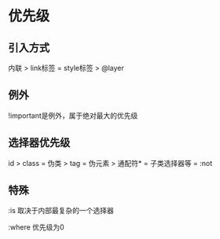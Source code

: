 # 优先级

## 引入方式

内联 > link标签 = style标签 > @layer

## 例外

!important是例外，属于绝对最大的优先级

## 选择器优先级

id > class = 伪类 > tag = 伪元素 > 通配符* = 子类选择器等 = :not

## 特殊

:is 取决于内部最复杂的一个选择器

:where 优先级为0

